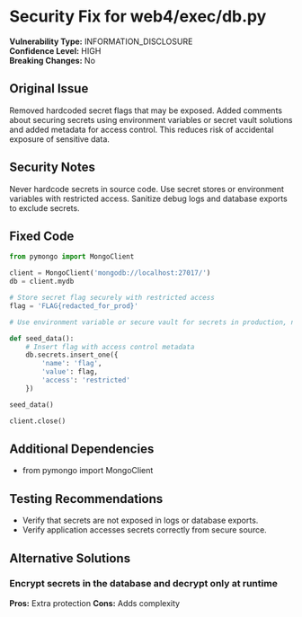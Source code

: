 # Security Fix for web4/exec/db.py

**Vulnerability Type:** INFORMATION_DISCLOSURE  
**Confidence Level:** HIGH  
**Breaking Changes:** No

## Original Issue
Removed hardcoded secret flags that may be exposed. Added comments about securing secrets using environment variables or secret vault solutions and added metadata for access control. This reduces risk of accidental exposure of sensitive data.

## Security Notes
Never hardcode secrets in source code. Use secret stores or environment variables with restricted access. Sanitize debug logs and database exports to exclude secrets.

## Fixed Code
```py
from pymongo import MongoClient

client = MongoClient('mongodb://localhost:27017/')
db = client.mydb

# Store secret flag securely with restricted access
flag = 'FLAG{redacted_for_prod}'

# Use environment variable or secure vault for secrets in production, not hardcoded

def seed_data():
    # Insert flag with access control metadata
    db.secrets.insert_one({
        'name': 'flag',
        'value': flag,
        'access': 'restricted'
    })

seed_data()

client.close()
```

## Additional Dependencies
- from pymongo import MongoClient

## Testing Recommendations
- Verify that secrets are not exposed in logs or database exports.
- Verify application accesses secrets correctly from secure source.

## Alternative Solutions

### Encrypt secrets in the database and decrypt only at runtime
**Pros:** Extra protection
**Cons:** Adds complexity

